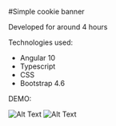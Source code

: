 #Simple cookie banner

Developed for around 4 hours

Technologies used:
- Angular 10
- Typescript
- CSS
- Bootstrap 4.6

DEMO: 

![Alt Text](https://media.giphy.com/media/70CcujoPBMCnnEb61M/giphy.gif)
![Alt Text](https://media.giphy.com/media/3nr66LcoxIYAiz9D9s/giphy.gif)